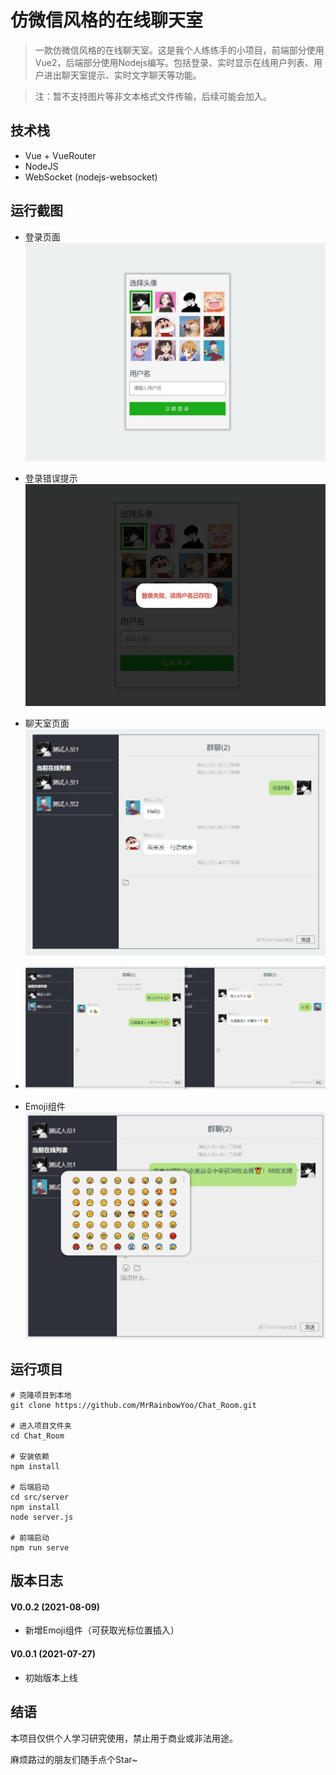 # 仿微信风格的在线聊天室
>一款仿微信风格的在线聊天室。这是我个人练练手的小项目，前端部分使用Vue2，后端部分使用Nodejs编写。包括登录、实时显示在线用户列表、用户进出聊天室提示、实时文字聊天等功能。

>注：暂不支持图片等非文本格式文件传输，后续可能会加入。

## 技术栈
+ Vue + VueRouter
+ NodeJS
+ WebSocket (nodejs-websocket)

## 运行截图
+ 登录页面
![登录页面](public/screenshot/page_login.jpg "登录页面")

+ 登录错误提示
![登录错误提示](public/screenshot/page_login_error.jpg "登录错误提示")

+ 聊天室页面
![聊天室页面](public/screenshot/page_chatroom.jpg "聊天室页面")

+ ![聊天室页面](public/screenshot/page_chatroom2.jpg "聊天室页面")

+ Emoji组件
![Emoji组件](public/screenshot/emoji.jpg "Emoji组件")

## 运行项目
    # 克隆项目到本地
    git clone https://github.com/MrRainbowYoo/Chat_Room.git

    # 进入项目文件夹
    cd Chat_Room

    # 安装依赖
    npm install

    # 后端启动
    cd src/server
    npm install
    node server.js

    # 前端启动
    npm run serve

## 版本日志
#### V0.0.2 (2021-08-09)
- 新增Emoji组件（可获取光标位置插入）

#### V0.0.1 (2021-07-27)
- 初始版本上线

## 结语
本项目仅供个人学习研究使用，禁止用于商业或非法用途。

麻烦路过的朋友们随手点个Star~
